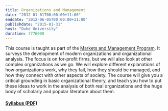 ```yaml
---
title: Organizations and Management
date: "2012-01-01T00:00:00+11:00"
enddate: "2012-06-05T00:00:00+11:00"
publishdate: "2015-01-31"
host: "Duke University"
duration: 7776000
---
```


This course is taught as part of the <a href="http://www.markets.duke.edu/" title="Markets & Management Studies">Markets and Management Program</a>. It surveys the development of modern organizations and organizational analysis. The focus is on for-profit firms, but we will also look at other complex organizations as we go. We will explore different explanations of how organizations work, why they fail, how they should be managed, and how they connect with other aspects of society. The course will give you a critical grounding in basic organizational theory, and teach you how to put these ideas to work in the analysis of both real organizations and the huge body of scholarly and popular literature about them.

#### [Syllabus (PDF)](http://kieranhealy.org/files/teaching/organizations.pdf)



